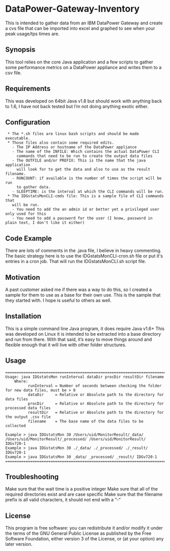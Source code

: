 # DataPower-Gateway-Inventory
This is intended to gather data from an IBM DataPower Gateway and create a cvs file that can be imported into excel and graphed to see when your peak usage/tps times are.

## Synopsis
This tool relies on the core Java application and a few scripts to gather some performance metrics on a DataPower appliance and writes them to a csv file.

## Requirements
This was developed on 64bit Java v1.8 but should work with anything back to 1.6, I have not back tested but I’m not doing anything exotic either.

## Configuration
```
 * The *.sh files are linux bash scripts and should be made executable.
 * Those files also contain some required edits.
   - The IP Address or hostname of the DataPower appliance
   - The name of the INFILE: Which contains the actual DataPower CLI
     commands that need to be run to create the output data files
   - The OUTFILE and/or PREFIX: This is the name that the java application
     will look for to get the data and also to use as the result filename.
   - RUNCOUNT: if available is the number of times the script will be run
     to gather data.
   - SLEEPTIME: is the interval at which the CLI commands will be run.
 * The IDGstatsMonCLI-cmds file: This is a sample file of CLI commands that
   will be run.
   - You need to add the an admin id or better yet a privileged user only used for this
   - You need to add a password for the user (I know, password in plain text, I don't like it either)
```

## Code Example
There are lots of comments in the .java file, I believe in heavy commenting.
The basic strategy here is to use the IDGstatsMonCLI-cron.sh file or put it's entries in a cron job.
That will run the IDGstatsMonCLI.sh script file.

## Motivation
A past customer asked me if there was a way to do this, so I created a sample for them to use as a base for their own use. This is the sample that they started with. I hope is useful to others as well.

## Installation
This is a simple command line Java program, it does require Java v1.6+
This was developed on Linux it is intended to be extracted into a base directory
and run from there. With that said, it’s easy to move things around and flexible
enough that it will live with other folder structures.

## Usage
```
===============================================================================
Usage: java IDGstatsMon runInterval dataDir procDir resultDir filename
    Where:
          runInterval = Number of seconds between checking the folder for new data files, must be > 0
          dataDir     = Relative or Absolute path to the directory for data files
          procDir     = Relative or Absolute path to the directory for processed data files
          resultDir   = Relative or Absolute path to the directory for the output .csv file
          filename    = The base name of the data files to be collected

Example > java IDGstatsMon 30 /Users/uid/MonitorResult/_data/ /Users/uid/MonitorResult/_processed/ /Users/uid/MonitorResult/ IDGv720-1
Example > java IDGstatsMon 30 ./_data/ ./_processed/ ./_result/ IDGv720-1
Example > java IDGstatsMon 30 _data/ _processed/ _result/ IDGv720-1
===============================================================================
```
## Troubleshooting
Make sure that the wait time is a positive integer
Make sure that all of the required directories exist and are case specific
Make sure that the filename prefix is all valid characters, it should not end with a “-“

## License
This program is free software: you can redistribute it and/or modify it under the terms of the GNU General Public License as published by the Free Software Foundation, either version 3 of the License, or (at your option) any later version.
